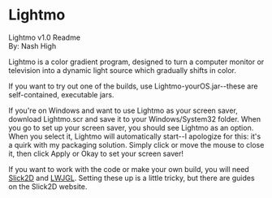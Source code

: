 # Lightmo

Lightmo v1.0 Readme
<br>By: Nash High

Lightmo is a color gradient program, designed to turn a computer monitor or 
television into a dynamic light source which gradually shifts in color.

If you want to try out one of the builds, use Lightmo-yourOS.jar--these are
self-contained, executable jars.

If you're on Windows and want to use Lightmo as your screen saver, download
Lightmo.scr and save it to your Windows/System32 folder. When you go to
set up your screen saver, you should see Lightmo as an option. When you select
it, Lightmo will automatically start--I apologize for this: it's a quirk with 
my packaging solution. Simply click or move the mouse to close it, then click
Apply or Okay to set your screen saver!

If you want to work with the code or make your own build, you will need 
<a href="http://slick.ninjacave.com/">Slick2D</a> and 
<a href="https://www.lwjgl.org/download">LWJGL</a>. Setting these up is a 
little tricky, but there are guides on the Slick2D website.
